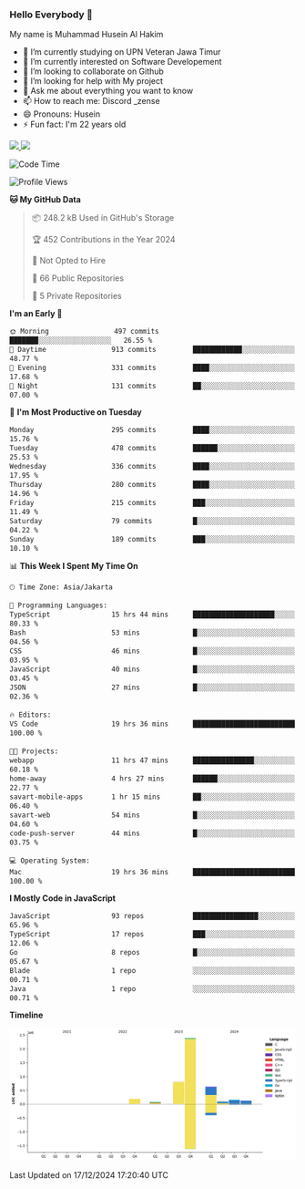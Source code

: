 ### Hello Everybody 👋

My name is Muhammad Husein Al Hakim

- 🔭 I’m currently studying on UPN Veteran Jawa Timur
- 🌱 I’m currently interested on Software Developement
- 👯 I’m looking to collaborate on Github
- 🤔 I’m looking for help with My project
- 💬 Ask me about everything you want to know
- 📫 How to reach me: Discord _zense
- 😄 Pronouns: Husein
- ⚡ Fun fact: I'm 22 years old

<p align="left">
<a href="https://github.com/huseinhq">
  <img height="180em" src="https://github-readme-stats-eight-theta.vercel.app/api?username=huseinhq&show_icons=true&theme=algolia&include_all_commits=true&count_private=true"/>
  <img height="180em" src="https://github-readme-stats-eight-theta.vercel.app/api/top-langs/?username=huseinhq&layout=compact&langs_count=8&theme=algolia"/>
</a>
</p>

<!--START_SECTION:waka-->
![Code Time](http://img.shields.io/badge/Code%20Time-1%2C697%20hrs%2010%20mins-blue)

![Profile Views](http://img.shields.io/badge/Profile%20Views-0-blue)

**🐱 My GitHub Data** 

> 📦 248.2 kB Used in GitHub's Storage 
 > 
> 🏆 452 Contributions in the Year 2024
 > 
> 🚫 Not Opted to Hire
 > 
> 📜 66 Public Repositories 
 > 
> 🔑 5 Private Repositories 
 > 
**I'm an Early 🐤** 

```text
🌞 Morning                497 commits         ███████░░░░░░░░░░░░░░░░░░   26.55 % 
🌆 Daytime                913 commits         ████████████░░░░░░░░░░░░░   48.77 % 
🌃 Evening                331 commits         ████░░░░░░░░░░░░░░░░░░░░░   17.68 % 
🌙 Night                  131 commits         ██░░░░░░░░░░░░░░░░░░░░░░░   07.00 % 
```
📅 **I'm Most Productive on Tuesday** 

```text
Monday                   295 commits         ████░░░░░░░░░░░░░░░░░░░░░   15.76 % 
Tuesday                  478 commits         ██████░░░░░░░░░░░░░░░░░░░   25.53 % 
Wednesday                336 commits         ████░░░░░░░░░░░░░░░░░░░░░   17.95 % 
Thursday                 280 commits         ████░░░░░░░░░░░░░░░░░░░░░   14.96 % 
Friday                   215 commits         ███░░░░░░░░░░░░░░░░░░░░░░   11.49 % 
Saturday                 79 commits          █░░░░░░░░░░░░░░░░░░░░░░░░   04.22 % 
Sunday                   189 commits         ███░░░░░░░░░░░░░░░░░░░░░░   10.10 % 
```


📊 **This Week I Spent My Time On** 

```text
🕑︎ Time Zone: Asia/Jakarta

💬 Programming Languages: 
TypeScript               15 hrs 44 mins      ████████████████████░░░░░   80.33 % 
Bash                     53 mins             █░░░░░░░░░░░░░░░░░░░░░░░░   04.56 % 
CSS                      46 mins             █░░░░░░░░░░░░░░░░░░░░░░░░   03.95 % 
JavaScript               40 mins             █░░░░░░░░░░░░░░░░░░░░░░░░   03.45 % 
JSON                     27 mins             █░░░░░░░░░░░░░░░░░░░░░░░░   02.36 % 

🔥 Editors: 
VS Code                  19 hrs 36 mins      █████████████████████████   100.00 % 

🐱‍💻 Projects: 
webapp                   11 hrs 47 mins      ███████████████░░░░░░░░░░   60.18 % 
home-away                4 hrs 27 mins       ██████░░░░░░░░░░░░░░░░░░░   22.77 % 
savart-mobile-apps       1 hr 15 mins        ██░░░░░░░░░░░░░░░░░░░░░░░   06.40 % 
savart-web               54 mins             █░░░░░░░░░░░░░░░░░░░░░░░░   04.60 % 
code-push-server         44 mins             █░░░░░░░░░░░░░░░░░░░░░░░░   03.75 % 

💻 Operating System: 
Mac                      19 hrs 36 mins      █████████████████████████   100.00 % 
```

**I Mostly Code in JavaScript** 

```text
JavaScript               93 repos            ████████████████░░░░░░░░░   65.96 % 
TypeScript               17 repos            ███░░░░░░░░░░░░░░░░░░░░░░   12.06 % 
Go                       8 repos             █░░░░░░░░░░░░░░░░░░░░░░░░   05.67 % 
Blade                    1 repo              ░░░░░░░░░░░░░░░░░░░░░░░░░   00.71 % 
Java                     1 repo              ░░░░░░░░░░░░░░░░░░░░░░░░░   00.71 % 
```



**Timeline**

![Lines of Code chart](https://raw.githubusercontent.com/HuseinHQ/HuseinHQ/main/assets/bar_graph.png)


 Last Updated on 17/12/2024 17:20:40 UTC
<!--END_SECTION:waka-->
